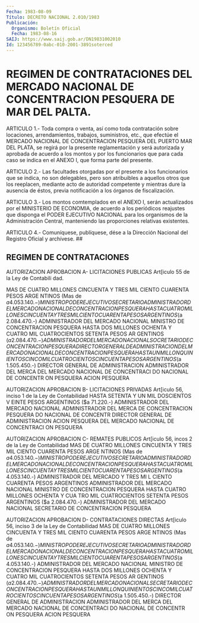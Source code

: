 ```yaml
---
Fecha: 1983-08-09
Título: DECRETO NACIONAL 2.010/1983
Publicación:
  Organismo: Boletín Oficial
  Fecha: 1983-08-16
SAIJ: https://www.saij.gob.ar/DN19831002010
Id: 123456789-0abc-010-2001-3891soterced
---
```

# REGIMEN DE CONTRATACIONES DEL MERCADO NACIONAL DE CONCENTRACION PESQUERA DE MAR DEL PALTA.

<a id="1"></a>
ARTICULO  1.-  Toda compra o venta, así como toda contratación sobre locaciones, arrendamientos,  trabajos, suministros, etc., que efectúe el MERCADO NACIONAL DE CONCENTRACION  PESQUERA  DEL  PUERTO MAR  DEL  PLATA,  se  regirá  por la presente reglamentación y será autorizada y aprobada de acuerdo a los montos y por los funcionarios que para cada caso  se indica en el ANEXO I, que forma parte del presente.

<a id="2"></a>
ARTICULO  2.-  Las  facultades otorgadas por el presente a los funcionarios que se indica, no son delegables, pero son atribuibles a aquellos otros  que  los  reeplacen, mediante acto de autoridad competente y mientras dure la ausencia  de  éstos, previa notificación a los órganos de fiscalización.

<a id="3"></a>
ARTICULO  3.-  Los  montos  comtemplados  en el ANEXO I, serán actualizados  por  el  MINISTERIO  DE  ECONOMIA, de acuerdo  a  los periódicos reajustes que disponga el PODER  EJECUTIVO NACIONAL para los  organismos  de  la  Administración  Central,  manteniendo  las proporciones relativas existentes.

<a id="4"></a>
ARTICULO 4.- Comuníquese, publíquese, dése a la Dirección Nacional del Registro Oficial y archívese. ##

## REGIMEN DE CONTRATACIONES

<a id="1"></a>
AUTORIZACION                           APROBACION A- LICITACIONES PUBLICAS Art[iculo 55 de la Ley de Contabili dad.

MAS DE CUATRO MILLONES CINCUENTA Y TRES MIL CIENTO CUARENTA PESOS ARGE NTINOS (Mas de $a 4.053.140.-) MINISTRO                              PODER EJECUTIVO SECRETARIO ADMINISTRADOR DEL MERCADO NACIONAL DE CONCENTRACION PESQUERA HASTA CUATRO MILLONES CINCUENTA Y T RES MIL CIENTO CUARENTA PESOS ARGEN TINOS ($a 2.084.470.-) ADMINISTRADOR DEL MERCADO NACIONAL    MINISTRO DE CONCENTRACION PESQUERA HASTA DOS MILLONES OCHENTA Y CUATRO MIL CUATROCIENTOS SETENTA PESOS AR GENTINOS ($a 2.084.470.-) ADMINISTRADOR DEL MERCADO NACIONAL    SOCRETARIO DE CONCENTRACION PESQUERA DIRECTOR GENERAL DE ADMINISTRACION DEL MERCADO NACIONAL DE CONCENTRACI ON PESQUERA HASTA UN MILLON QUINIENTOS CINCO MI L CUATROCIENTOS CINCUENTA PESOS ARG ENTINOS ($a 1.505.450.-) DIRECTOR GENERAL DE ADMINISTRACION    ADMINISTRADOR DEL MERCA DEL MERCADO NACIONAL DE CONCENTRACI   DO NACIONAL DE CONCENTR ON  PESQUERA                            ACION PESQUERA

<a id="2"></a>
AUTORIZACION                                     APROBACION B- LICITACIONES PRIVADAS Art[iculo 56, inciso 1 de la Ley de Contabilidad HASTA SETENTA Y UN MIL DOSCIENTOS V EINTE PESOS ARGENTINOS ($a 71.220.-) ADMINISTRADOR DEL MERCADO NACIONAL    ADMINISTRADOR DEL MERCA DE CONCENTRACION PESQUERA             DO NACIONAL DE CONCENTR DIRECTOR GENERAL DE ADMINISTRACION    ACION PESQUERA DEL MERCADO NACIONAL DE CONCENTRACI ON  PESQUERA

<a id="3"></a>
AUTORIZACION                            APROBACION C- REMATES PUBLICOS Art[iculo 56, incos 2 de la Ley de Contabilidad MAS DE CUATRO MILLONES CINCUENTA Y TRES MIL CIENTO CUARENTA PESOS ARGE NTINOS (Mas de $a 4.053.140.-) MINISTRO                              PODER EJECUTIVO SECRETARIO ADMINISTRADOR DELMERCADO NACIONAL D E CONCENTRACION PESQUERA HASTA CUATRO MILLONES CINCUENTA Y T RES MIL CIENTO CUARENTA PESOS ARGEN TINOS ($a 4.053.140.-) ADMINISTRADOR DEL MERCADO Y TRES MI L CIENTO CUARENTA PESOS ARGENTINOS ADMINISTRADOR DEL MERCADO NACIONAL    MINISTRO DE CONCENTRACION PESQUERA HASTA CUATRO MILLONES OCHENTA Y CUA TRO MIL CUATROCIENTOS SETENTA PESOS ARGENTINOS ($a 2.084.470.-) ADMINISTRADOR DEL MERCADO NACIONAL    SECRETARIO DE  CONCENTRACION  PESQUERA

<a id="4"></a>
AUTORIZACION                         APROBACION D- CONTRATACIONES DIRECTAS Art[iculo 56, inciso 3 de la Ley de Contabilidad MAS DE CUATRO MILLONES CINCUENTA Y TRES MIL CIENTO CUARENTA PESOS ARGE NTINOS (Mas de $a 4.053.140.-) MINISTRO                              PODER EJECUTIVO SECRETARIO ADMINISTRADOR DEL MERCADO NACIONAL DE CONCENTRACION PESQUERA HASTA CUATRO MILLONES CINCUENTA Y T RES MIL CIENTO CUARENTA PESOS ARGEN TINOS ($a 4.053.140.-) ADMINISTRADOR DEL MERCADO NACIONAL    MINISTRO DE CONCENTRACION PESQUERA HASTA DOS MILLONES OCHENTA Y CUATRO MIL CUATROCIENTOS SETENTA PESOS AR GENTINOS ($a 2.084.470.-) ADMINISTRADOR DEL MERCADO NACIONAL    SECRETARIO DE CONCENTRACION PESQUERA HASTA UN MILLON QUINIENTOS CINCO MI L CUATROCIENTOS CINCUENTA PESOS ARG ENTINOS ($a 1.505.450.-) DIRECTOR GENERAL DE ADMINISTRACION    ADMINISTRADOR DEL MERCA DEL MERCADO NACIONAL DE CONCENTRACI   DO NACIONAL DE CONCENTR ON  PESQUERA                            ACION PESQUERA